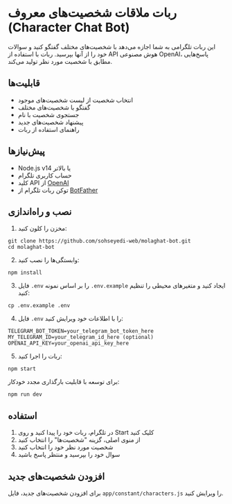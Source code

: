 # ربات ملاقات شخصیت‌های معروف (Character Chat Bot)

این ربات تلگرامی به شما اجازه می‌دهد با شخصیت‌های مختلف گفتگو کنید و سوالات خود را از آنها بپرسید.
ربات با استفاده از API هوش مصنوعی OpenAI، پاسخ‌هایی مطابق با شخصیت مورد نظر تولید می‌کند.

## قابلیت‌ها

- انتخاب شخصیت از لیست شخصیت‌های موجود
- گفتگو با شخصیت‌های مختلف
- جستجوی شخصیت با نام
- پیشنهاد شخصیت‌های جدید
- راهنمای استفاده از ربات

## پیش‌نیازها

- Node.js v14 یا بالاتر
- حساب کاربری تلگرام
- کلید API از [OpenAI](https://openai.com/api/)
- توکن ربات تلگرام از [BotFather](https://t.me/botfather)

## نصب و راه‌اندازی

1. مخزن را کلون کنید:
```
git clone https://github.com/sohseyedi-web/molaghat-bot.git
cd molaghat-bot
```

2. وابستگی‌ها را نصب کنید:
```
npm install
```

3. فایل `.env` را بر اساس نمونه `.env.example` ایجاد کنید و متغیرهای محیطی را تنظیم کنید:
```
cp .env.example .env
```

4. فایل `.env` را با اطلاعات خود ویرایش کنید:
```
TELEGRAM_BOT_TOKEN=your_telegram_bot_token_here
MY_TELEGRAM_ID=your_telegram_id_here (optional)
OPENAI_API_KEY=your_openai_api_key_here
```

5. ربات را اجرا کنید:
```
npm start
```

برای توسعه با قابلیت بارگذاری مجدد خودکار:
```
npm run dev
```

## استفاده

1. در تلگرام، ربات خود را پیدا کنید و روی Start کلیک کنید
2. از منوی اصلی، گزینه "شخصیت‌ها" را انتخاب کنید
3. شخصیت مورد نظر خود را انتخاب کنید
4. سوال خود را بپرسید و منتظر پاسخ باشید

## افزودن شخصیت‌های جدید

برای افزودن شخصیت‌های جدید، فایل `app/constant/characters.js` را ویرایش کنید.
